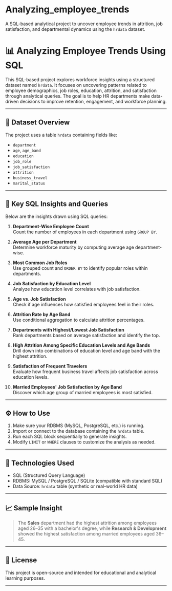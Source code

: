 # Analyzing_employee_trends
A SQL-based analytical project to uncover employee trends in attrition, job satisfaction, and departmental dynamics using the `hrdata` dataset.

# 📊 Analyzing Employee Trends Using SQL

This SQL-based project explores workforce insights using a structured dataset named `hrdata`. It focuses on uncovering patterns related to employee demographics, job roles, education, attrition, and satisfaction through analytical queries. The goal is to help HR departments make data-driven decisions to improve retention, engagement, and workforce planning.

---

## 📁 Dataset Overview

The project uses a table `hrdata` containing fields like:
- `department`
- `age`, `age_band`
- `education`
- `job_role`
- `job_satisfaction`
- `attrition`
- `business_travel`
- `marital_status`

---

## 🧠 Key SQL Insights and Queries

Below are the insights drawn using SQL queries:

1. **Department-Wise Employee Count**  
   Count the number of employees in each department using `GROUP BY`.

2. **Average Age per Department**  
   Determine workforce maturity by computing average age department-wise.

3. **Most Common Job Roles**  
   Use grouped count and `ORDER BY` to identify popular roles within departments.

4. **Job Satisfaction by Education Level**  
   Analyze how education level correlates with job satisfaction.

5. **Age vs. Job Satisfaction**  
   Check if age influences how satisfied employees feel in their roles.

6. **Attrition Rate by Age Band**  
   Use conditional aggregation to calculate attrition percentages.

7. **Departments with Highest/Lowest Job Satisfaction**  
   Rank departments based on average satisfaction and identify the top.

8. **High Attrition Among Specific Education Levels and Age Bands**  
   Drill down into combinations of education level and age band with the highest attrition.

9. **Satisfaction of Frequent Travelers**  
   Evaluate how frequent business travel affects job satisfaction across education levels.

10. **Married Employees' Job Satisfaction by Age Band**  
    Discover which age group of married employees is most satisfied.

---

## ⚙️ How to Use

1. Make sure your RDBMS (MySQL, PostgreSQL, etc.) is running.
2. Import or connect to the database containing the `hrdata` table.
3. Run each SQL block sequentially to generate insights.
4. Modify `LIMIT` or `WHERE` clauses to customize the analysis as needed.

---

## 🔧 Technologies Used

- SQL (Structured Query Language)
- RDBMS: MySQL / PostgreSQL / SQLite (compatible with standard SQL)
- Data Source: `hrdata` table (synthetic or real-world HR data)

---

## 📈 Sample Insight

> The **Sales** department had the highest attrition among employees aged 26–35 with a bachelor's degree, while **Research & Development** showed the highest satisfaction among married employees aged 36–45.

---

## 📃 License

This project is open-source and intended for educational and analytical learning purposes.

---


